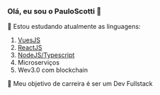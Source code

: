 ### Olá, eu sou o PauloScotti 👋


🌱 Estou estudando atualmente as linguagens:
1. <a href="https://github.com/PauloScotti/devagram-vue-js">VuesJS</a>
1. <a href="https://github.com/PauloScotti/app-catalogo-aulas-font">ReactJS</a>
1. <a href="https://github.com/PauloScotti/app-catalogo-aulas">NodeJS/Typescript</a>
1. Microserviços
1. Wev3.0 com blockchain

💬 Meu objetivo de carreira é ser um Dev Fullstack



